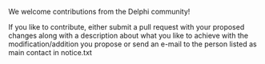 We welcome contributions from the Delphi community!

If you like to contribute, either submit a pull request with your proposed
changes along with a description about what you like to achieve with the 
modification/addition you propose or send an e-mail to the person listed as main contact
in notice.txt